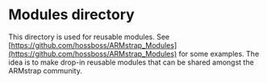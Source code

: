 # Modules directory
This directory is used for reusable modules. See [https://github.com/hossboss/ARMstrap_Modules](https://github.com/hossboss/ARMstrap_Modules) for some examples. The idea is to make drop-in reusable modules that can be shared amongst the ARMstrap community.
